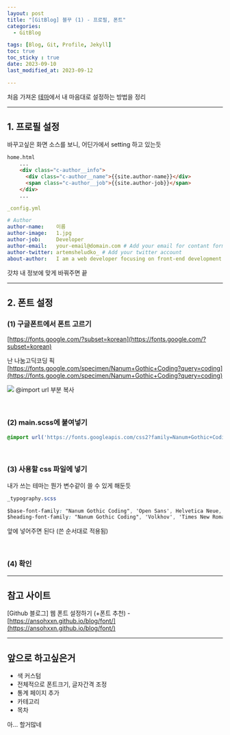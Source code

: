 ```yaml
---
layout: post
title: "[GitBlog] 블꾸 (1) - 프로필, 폰트"
categories: 
  - GitBlog

tags: [Blog, Git, Profile, Jekyll]
toc: true
toc_sticky : true
date: 2023-09-10
last_modified_at: 2023-09-12

---
```


처음 가져온 [테마](http://jekyllthemes.org/themes/flexton/)에서 내 마음대로 설정하는 방법을 정리

---
## 1. 프로필 설정
바꾸고싶은 화면 소스를 보니, 어딘가에서 setting 하고 있는듯
```` html
home.html
    ...
    <div class="c-author__info">
      <div class="c-author__name">{{site.author-name}}</div>
      <span class="c-author__job">{{site.author-job}}</span>
    </div>
    ...
````

```` yml
_config.yml

# Author
author-name:    이름
author-image:   1.jpg   
author-job:     Developer
author-email:   your-email@domain.com # Add your email for contant form.
author-twitter: artemsheludko_ # Add your twitter account
about-author:   I am a web developer focusing on front-end development. Always hungry to keep learning.
````
갓챠 내 정보에 맞게 바꿔주면 끝

---
## 2. 폰트 설정

### (1) 구글폰트에서 폰트 고르기  
[https://fonts.google.com/?subset=korean](https://fonts.google.com/?subset=korean)


난 나눔고딕코딩 픽   
[https://fonts.google.com/specimen/Nanum+Gothic+Coding?query=coding](https://fonts.google.com/specimen/Nanum+Gothic+Coding?query=coding)

![]({{site.baseurl}}/images/230910/230911_1.PNG)
@import url 부분 복사

<br/>  

### (2) main.scss에 붙여넣기
```` css
@import url('https://fonts.googleapis.com/css2?family=Nanum+Gothic+Coding&display=swap');
````

<br/>  

### (3) 사용할 css 파일에 넣기
내가 쓰는 테마는 뭔가 변수같이 쓸 수 있게 해둔듯
```` css
_typography.scss

$base-font-family: "Nanum Gothic Coding", 'Open Sans', Helvetica Neue, Helvetica, Arial, sans-serif;
$heading-font-family: "Nanum Gothic Coding", 'Volkhov', 'Times New Roman', Times, serif;
````
앞에 넣어주면 된다 (쓴 순서대로 적용됨)

<br/>  

### (4) 확인

---
## 참고 사이트
[Github 블로그] 웹 폰트 설정하기 (+폰트 추천) - [https://ansohxxn.github.io/blog/font/](https://ansohxxn.github.io/blog/font/)

---

## 앞으로 하고싶은거
* 색 커스텀
* 전체적으로 폰트크기, 글자간격 조정
* 통계 페이지 추가
* 카테고리
* 목차

아... 할거많네
